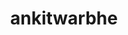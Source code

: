 ---
title: ankitwarbhe
github: https://github.com/ankitwarbhe
mode: dark
transition: 1s
score: 68.7
archetype:
- Minimalistic
---